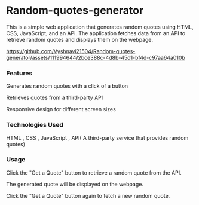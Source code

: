 # Random-quotes-generator

This is a simple web application that generates random quotes using HTML, CSS, JavaScript, and an API. The application fetches data from an API to retrieve random quotes and displays them on the webpage.



https://github.com/Vyshnavi21504/Random-quotes-generator/assets/111994644/2bce388c-4d8b-45d1-bf4d-c97aa64a010b



### Features
Generates random quotes with a click of a button


Retrieves quotes from a third-party API


Responsive design for different screen sizes

### Technologies Used
HTML ,
CSS ,
JavaScript ,
API( A third-party service that provides random quotes)

### Usage


Click the "Get a  Quote" button to retrieve a random quote from the API.

The generated quote will be displayed on the webpage.

Click the "Get a Quote" button again to fetch a new random quote.
